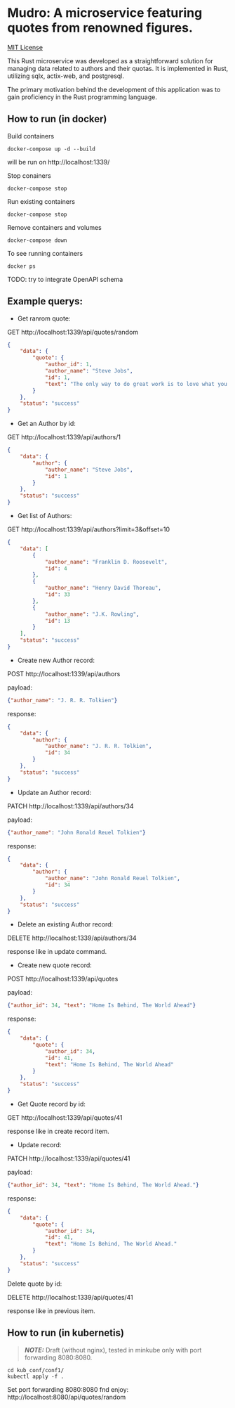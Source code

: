 # Mudro: A microservice featuring quotes from renowned figures.

[MIT License](LICENSE.txt)

This Rust microservice was developed as a straightforward solution for managing data related to authors and their quotas. It is implemented in Rust, utilizing sqlx, actix-web, and postgresql.

The primary motivation behind the development of this application was to gain proficiency in the Rust programming language.

## How to run (in docker)

Build containers
```shell
docker-compose up -d --build
```

will be run on http://localhost:1339/

Stop conainers
```shell
docker-compose stop
```

Run existing containers
```shell
docker-compose stop
```

Remove containers and volumes
```shell
docker-compose down
```

To see running containers
```shell
docker ps
```

TODO: try to integrate OpenAPI schema

## Example querys:

- Get ranrom quote:

GET http://localhost:1339/api/quotes/random

```json
{
    "data": {
        "quote": {
            "author_id": 1,
            "author_name": "Steve Jobs",
            "id": 1,
            "text": "The only way to do great work is to love what you do."
        }
    },
    "status": "success"
}
```

- Get an Author by id:

GET http://localhost:1339/api/authors/1

```json
{
    "data": {
        "author": {
            "author_name": "Steve Jobs",
            "id": 1
        }
    },
    "status": "success"
}
```
- Get list of Authors:

GET http://localhost:1339/api/authors?limit=3&offset=10

```json
{
    "data": [
        {
            "author_name": "Franklin D. Roosevelt",
            "id": 4
        },
        {
            "author_name": "Henry David Thoreau",
            "id": 33
        },
        {
            "author_name": "J.K. Rowling",
            "id": 13
        }
    ],
    "status": "success"
}
```

- Create new Author record:

POST http://localhost:1339/api/authors

payload:

```json
{"author_name": "J. R. R. Tolkien"}
```

response:

```json
{
    "data": {
        "author": {
            "author_name": "J. R. R. Tolkien",
            "id": 34
        }
    },
    "status": "success"
}
```

- Update an Author record:

PATCH http://localhost:1339/api/authors/34

payload:

```json
{"author_name": "John Ronald Reuel Tolkien"}
```

response:

```json
{
    "data": {
        "author": {
            "author_name": "John Ronald Reuel Tolkien",
            "id": 34
        }
    },
    "status": "success"
}
```
- Delete an existing Author record:
  
DELETE http://localhost:1339/api/authors/34

response like in update command.

- Create new quote record:

POST http://localhost:1339/api/quotes

payload:

```json
{"author_id": 34, "text": "Home Is Behind, The World Ahead"}
```

response:

```json
{
    "data": {
        "quote": {
            "author_id": 34,
            "id": 41,
            "text": "Home Is Behind, The World Ahead"
        }
    },
    "status": "success"
}
```

- Get Quote record by id:

GET http://localhost:1339/api/quotes/41

response like in create record item.

- Update record:

PATCH http://localhost:1339/api/quotes/41

payload:

```json
{"author_id": 34, "text": "Home Is Behind, The World Ahead."}
```

response:

```json
{
    "data": {
        "quote": {
            "author_id": 34,
            "id": 41,
            "text": "Home Is Behind, The World Ahead."
        }
    },
    "status": "success"
}
```

Delete quote by id:

DELETE http://localhost:1339/api/quotes/41

response like in previous item.


## How to run (in kubernetis)

> **_NOTE:_** Draft (without nginx), tested in minkube only with port forwarding 8080:8080.

```shell
cd kub_conf/conf1/
kubectl apply -f .
```
Set port forwarding 8080:8080 fnd enjoy: http://localhost:8080/api/quotes/random
